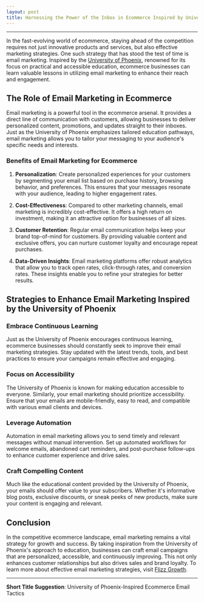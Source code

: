 ```yaml
---
layout: post
title: Harnessing the Power of the Inbox in Ecommerce Inspired by University of Phoenix
---
```



---

In the fast-evolving world of ecommerce, staying ahead of the competition requires not just innovative products and services, but also effective marketing strategies. One such strategy that has stood the test of time is email marketing. Inspired by the [University of Phoenix](https://flizzgrowth.com), renowned for its focus on practical and accessible education, ecommerce businesses can learn valuable lessons in utilizing email marketing to enhance their reach and engagement.

## The Role of Email Marketing in Ecommerce

Email marketing is a powerful tool in the ecommerce arsenal. It provides a direct line of communication with customers, allowing businesses to deliver personalized content, promotions, and updates straight to their inboxes. Just as the University of Phoenix emphasizes tailored education pathways, email marketing allows you to tailor your messaging to your audience's specific needs and interests.

### Benefits of Email Marketing for Ecommerce

1. **Personalization**: Create personalized experiences for your customers by segmenting your email list based on purchase history, browsing behavior, and preferences. This ensures that your messages resonate with your audience, leading to higher engagement rates.

2. **Cost-Effectiveness**: Compared to other marketing channels, email marketing is incredibly cost-effective. It offers a high return on investment, making it an attractive option for businesses of all sizes.

3. **Customer Retention**: Regular email communication helps keep your brand top-of-mind for customers. By providing valuable content and exclusive offers, you can nurture customer loyalty and encourage repeat purchases.

4. **Data-Driven Insights**: Email marketing platforms offer robust analytics that allow you to track open rates, click-through rates, and conversion rates. These insights enable you to refine your strategies for better results.

## Strategies to Enhance Email Marketing Inspired by the University of Phoenix

### Embrace Continuous Learning

Just as the University of Phoenix encourages continuous learning, ecommerce businesses should constantly seek to improve their email marketing strategies. Stay updated with the latest trends, tools, and best practices to ensure your campaigns remain effective and engaging.

### Focus on Accessibility

The University of Phoenix is known for making education accessible to everyone. Similarly, your email marketing should prioritize accessibility. Ensure that your emails are mobile-friendly, easy to read, and compatible with various email clients and devices.

### Leverage Automation

Automation in email marketing allows you to send timely and relevant messages without manual intervention. Set up automated workflows for welcome emails, abandoned cart reminders, and post-purchase follow-ups to enhance customer experience and drive sales.

### Craft Compelling Content

Much like the educational content provided by the University of Phoenix, your emails should offer value to your subscribers. Whether it's informative blog posts, exclusive discounts, or sneak peeks of new products, make sure your content is engaging and relevant.

## Conclusion

In the competitive ecommerce landscape, email marketing remains a vital strategy for growth and success. By taking inspiration from the University of Phoenix's approach to education, businesses can craft email campaigns that are personalized, accessible, and continuously improving. This not only enhances customer relationships but also drives sales and brand loyalty. To learn more about effective email marketing strategies, visit [Flizz Growth](https://flizzgrowth.com).

---

**Short Title Suggestion**: University of Phoenix-Inspired Ecommerce Email Tactics